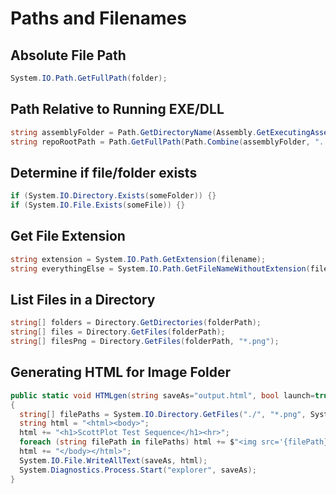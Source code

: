 # Paths and Filenames

## Absolute File Path
```cs
System.IO.Path.GetFullPath(folder);
```

## Path Relative to Running EXE/DLL
```cs
string assemblyFolder = Path.GetDirectoryName(Assembly.GetExecutingAssembly().Location);
string repoRootPath = Path.GetFullPath(Path.Combine(assemblyFolder, "../../../../../../"));
```

## Determine if file/folder exists
```cs
if (System.IO.Directory.Exists(someFolder)) {}
if (System.IO.File.Exists(someFile)) {}
```

## Get File Extension
```c#
string extension = System.IO.Path.GetExtension(filename);
string everythingElse = System.IO.Path.GetFileNameWithoutExtension(filename);
```

## List Files in a Directory

```cs
string[] folders = Directory.GetDirectories(folderPath);
string[] files = Directory.GetFiles(folderPath);
string[] filesPng = Directory.GetFiles(folderPath, "*.png");
```

## Generating HTML for Image Folder
```C#
public static void HTMLgen(string saveAs="output.html", bool launch=true)
{
  string[] filePaths = System.IO.Directory.GetFiles("./", "*.png", System.IO.SearchOption.TopDirectoryOnly);
  string html = "<html><body>";
  html += "<h1>ScottPlot Test Sequence</h1><hr>";
  foreach (string filePath in filePaths) html += $"<img src='{filePath}'><br>";
  html += "</body></html>";
  System.IO.File.WriteAllText(saveAs, html);
  System.Diagnostics.Process.Start("explorer", saveAs);
}
```


